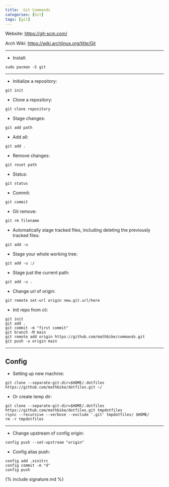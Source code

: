 ```yaml
---
title:  Git Commands
categories: [Git]
tags: [git]
---
```


Website:
<a href="https://git-scm.com/" target="_blank">https://git-scm.com/</a>

Arch Wiki:
<a href="https://wiki.archlinux.org/title/Git" target="_blank">https://wiki.archlinux.org/title/Git</a>

---

- Install:
```terminal
sudo pacman -S git
```

---

- Initialize a repository:
```terminal
git init
```

- Clone a repository:
```terminal
git clone repository
```

- Stage changes:
```terminal
git add path
```

- Add all:
```terminal
git add .
```

- Remove changes:
```terminal
git reset path
```

- Status:
```terminal
git status
```

- Commit:
```terminal
git commit
```

- Git remove:
```terminal
git rm filename
```

- Automatically stage tracked files, including deleting the previously tracked files:
```terminal
git add -u
```

- Stage your whole working tree:
```terminal
git add -u :/
```

- Stage just the current path:
```terminal
git add -u .
```

- Change url of origin:
```terminal
git remote set-url origin new.git.url/here
```

- Init repo from cli:
```terminal
git init
git add .
git commit -m "first commit"
git branch -M main
git remote add origin https://github.com/mathbike/commands.git
git push -u origin main
```

---

## Config

- Setting up new machine:
```terminal
git clone --separate-git-dir=$HOME/.dotfiles https://github.com/mathbike/dotfiles.git ~/
```

- Or create temp dir:
```terminal
git clone --separate-git-dir=$HOME/.dotfiles https://github.com/mathbike/dotfiles.git tmpdotfiles
rsync --recursive --verbose --exclude '.git' tmpdotfiles/ $HOME/
rm -r tmpdotfiles
```

---

- Change upstream of config origin:
```terminal
config push --set-upstream "origin"
```

- Config alias push:
```terminal
config add .xinitrc
config commit -m "d"
config push
```

{% include signature.md %}